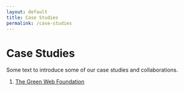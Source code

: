 ```yaml
---
layout: default
title: Case Studies
permalink: /case-studies
---
```


# Case Studies

Some text to introduce some of our case studies and collaborations.

1. [The Green Web Foundation](green-web-foundation) 